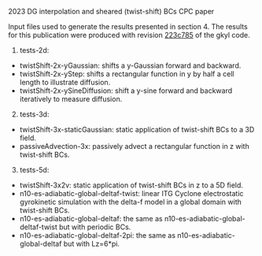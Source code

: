 2023 DG interpolation and sheared (twist-shift) BCs CPC paper

Input files used to generate the results presented in section 4.
The results for this publication were produced with revision [223c785](https://github.com/ammarhakim/gkyl/commit/223c7856f3fbf97787c768a62c115363362785f2) of the gkyl code.

1. tests-2d:
  - twistShift-2x-yGaussian: shifts a y-Gaussian forward and backward.
  - twistShift-2x-yStep: shifts a rectangular function in y by half a cell
    length to illustrate diffusion.
  - twistShift-2x-ySineDiffusion: shift a y-sine forward and backward
    iteratively to measure diffusion.
2. tests-3d:
  - twistShift-3x-staticGaussian: static application of twist-shift BCs to a 3D
    field.
  - passiveAdvection-3x: passively advect a rectangular function in z with
    twist-shift BCs.
3. tests-5d:
  - twistShift-3x2v: static application of twist-shift BCs in z to a 5D field.
  - n10-es-adiabatic-global-deltaf-twist: linear ITG Cyclone electrostatic
    gyrokinetic simulation with the delta-f model in a global domain with twist-shift BCs.
  - n10-es-adiabatic-global-deltaf: the same as
    n10-es-adiabatic-global-deltaf-twist but with periodic BCs.
  - n10-es-adiabatic-global-deltaf-2pi: the same as
    n10-es-adiabatic-global-deltaf but with Lz=6*pi.
